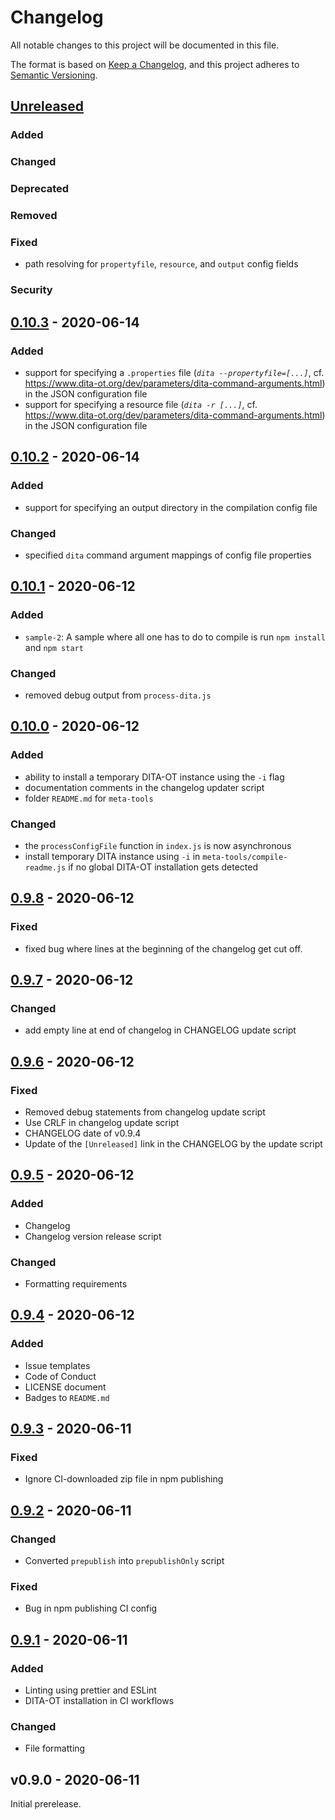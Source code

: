 # Changelog
All notable changes to this project will be documented in this file.

The format is based on [Keep a Changelog](https://keepachangelog.com/en/1.0.0/),
and this project adheres to [Semantic Versioning](https://semver.org/spec/v2.0.0.html).

## [Unreleased]
### Added
### Changed
### Deprecated
### Removed
### Fixed
- path resolving for `propertyfile`, `resource`, and `output` config fields
### Security
## [0.10.3] - 2020-06-14
### Added
- support for specifying a `.properties` file (*`dita --propertyfile=[...]`*, cf. https://www.dita-ot.org/dev/parameters/dita-command-arguments.html) in the JSON configuration file
- support for specifying a resource file (*`dita -r [...]`*, cf. https://www.dita-ot.org/dev/parameters/dita-command-arguments.html) in the JSON configuration file
## [0.10.2] - 2020-06-14
### Added
- support for specifying an output directory in the compilation config file
### Changed
- specified `dita` command argument mappings of config file properties
## [0.10.1] - 2020-06-12
### Added
- `sample-2`: A sample where all one has to do to compile is run `npm install` and `npm start`
### Changed
- removed debug output from `process-dita.js`
## [0.10.0] - 2020-06-12
### Added
- ability to install a temporary DITA-OT instance using the `-i` flag
- documentation comments in the changelog updater script
- folder `README.md` for `meta-tools`
### Changed
- the `processConfigFile` function in `index.js` is now asynchronous
- install temporary DITA instance using `-i` in `meta-tools/compile-readme.js` if no global DITA-OT installation gets detected
## [0.9.8] - 2020-06-12
### Fixed
- fixed bug where lines at the beginning of the changelog get cut off.
## [0.9.7] - 2020-06-12
### Changed
- add empty line at end of changelog in CHANGELOG update script
## [0.9.6] - 2020-06-12
### Fixed
- Removed debug statements from changelog update script
- Use CRLF in changelog update script
- CHANGELOG date of v0.9.4
- Update of the `[Unreleased]` link in the CHANGELOG by the update script
## [0.9.5] - 2020-06-12
### Added
- Changelog
- Changelog version release script
### Changed
- Formatting requirements
## [0.9.4] - 2020-06-12
### Added
- Issue templates
- Code of Conduct
- LICENSE document
- Badges to `README.md`
## [0.9.3] - 2020-06-11
### Fixed
- Ignore CI-downloaded zip file in npm publishing
## [0.9.2] - 2020-06-11
### Changed
- Converted `prepublish` into `prepublishOnly` script
### Fixed
- Bug in npm publishing CI config
## [0.9.1] - 2020-06-11
### Added
- Linting using prettier and ESLint
- DITA-OT installation in CI workflows
### Changed
- File formatting

## v0.9.0 - 2020-06-11
Initial prerelease.

[Unreleased]: https://github.com/fliegwerk/dita-ot-helper/compare/v0.10.3...HEAD
[0.9.1]: https://github.com/fliegwerk/dita-ot-helper/compare/v0.9.0...v0.9.1
[0.9.2]: https://github.com/fliegwerk/dita-ot-helper/compare/v0.9.1...v0.9.2
[0.9.3]: https://github.com/fliegwerk/dita-ot-helper/compare/v0.9.2...v0.9.3
[0.9.4]: https://github.com/fliegwerk/dita-ot-helper/compare/v0.9.3...v0.9.4
[0.9.5]: https://github.com/fliegwerk/dita-ot-helper/compare/v0.9.4...v0.9.5
[0.9.6]: https://github.com/fliegwerk/dita-ot-helper/compare/v0.9.5...v0.9.6
[0.9.7]: https://github.com/fliegwerk/dita-ot-helper/compare/v0.9.6...v0.9.7
[0.9.8]: https://github.com/fliegwerk/dita-ot-helper/compare/v0.9.7...v0.9.8
[0.10.0]: https://github.com/fliegwerk/dita-ot-helper/compare/v0.9.8...v0.10.0
[0.10.1]: https://github.com/fliegwerk/dita-ot-helper/compare/v0.10.0...v0.10.1
[0.10.2]: https://github.com/fliegwerk/dita-ot-helper/compare/v0.10.1...v0.10.2
[0.10.3]: https://github.com/fliegwerk/dita-ot-helper/compare/v0.10.2...v0.10.3
